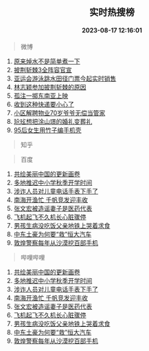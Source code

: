 <div align="center"><h2>实时热搜榜</h2><h4>2023-08-17 12:16:01</h4></div>

> 微博  

1. [原来焯水不是简单煮一下](https://s.weibo.com/weibo?q=%23%E5%8E%9F%E6%9D%A5%E7%84%AF%E6%B0%B4%E4%B8%8D%E6%98%AF%E7%AE%80%E5%8D%95%E7%85%AE%E4%B8%80%E4%B8%8B%23&t=31&band_rank=1&Refer=top)<br />
2. [披荆斩棘3全阵容官宣](https://s.weibo.com/weibo?q=%23%E6%8A%AB%E8%8D%86%E6%96%A9%E6%A3%983%E5%85%A8%E9%98%B5%E5%AE%B9%E5%AE%98%E5%AE%A3%23&t=31&band_rank=2&Refer=top)<br />
3. [亚运会游泳跳水田径门票今起实时销售](https://s.weibo.com/weibo?q=%23%E4%BA%9A%E8%BF%90%E4%BC%9A%E6%B8%B8%E6%B3%B3%E8%B7%B3%E6%B0%B4%E7%94%B0%E5%BE%84%E9%97%A8%E7%A5%A8%E4%BB%8A%E8%B5%B7%E5%AE%9E%E6%97%B6%E9%94%80%E5%94%AE%23&t=31&band_rank=3&Refer=top)<br />
4. [林志颖参加披荆斩棘的原因](https://s.weibo.com/weibo?q=%23%E6%9E%97%E5%BF%97%E9%A2%96%E5%8F%82%E5%8A%A0%E6%8A%AB%E8%8D%86%E6%96%A9%E6%A3%98%E7%9A%84%E5%8E%9F%E5%9B%A0%23&t=31&band_rank=4&Refer=top)<br />
5. [孤注一掷东南亚上映](https://s.weibo.com/weibo?q=%23%E5%AD%A4%E6%B3%A8%E4%B8%80%E6%8E%B7%E4%B8%9C%E5%8D%97%E4%BA%9A%E4%B8%8A%E6%98%A0%23&t=31&band_rank=5&Refer=top)<br />
6. [收到这种快递要小心了](https://s.weibo.com/weibo?q=%E6%94%B6%E5%88%B0%E8%BF%99%E7%A7%8D%E5%BF%AB%E9%80%92%E8%A6%81%E5%B0%8F%E5%BF%83%E4%BA%86&t=31&band_rank=6&Refer=top)<br />
7. [小区解聘物业70岁爷爷无偿当管家](https://s.weibo.com/weibo?q=%23%E5%B0%8F%E5%8C%BA%E8%A7%A3%E8%81%98%E7%89%A9%E4%B8%9A70%E5%B2%81%E7%88%B7%E7%88%B7%E6%97%A0%E5%81%BF%E5%BD%93%E7%AE%A1%E5%AE%B6%23&t=31&band_rank=7&Refer=top)<br />
8. [玱玹想把涂山璟的婚礼变葬礼](https://s.weibo.com/weibo?q=%23%E7%8E%B1%E7%8E%B9%E6%83%B3%E6%8A%8A%E6%B6%82%E5%B1%B1%E7%92%9F%E7%9A%84%E5%A9%9A%E7%A4%BC%E5%8F%98%E8%91%AC%E7%A4%BC%23&t=31&band_rank=8&Refer=top)<br />
9. [95后女生用竹子编手机壳](https://s.weibo.com/weibo?q=%2395%E5%90%8E%E5%A5%B3%E7%94%9F%E7%94%A8%E7%AB%B9%E5%AD%90%E7%BC%96%E6%89%8B%E6%9C%BA%E5%A3%B3%23&t=31&band_rank=9&Refer=top)<br />

> 知乎  


> 百度  

1. [共绘美丽中国的更新画卷](https://www.baidu.com/s?wd=%E5%85%B1%E7%BB%98%E7%BE%8E%E4%B8%BD%E4%B8%AD%E5%9B%BD%E7%9A%84%E6%9B%B4%E6%96%B0%E7%94%BB%E5%8D%B7&sa=fyb_news&rsv_dl=fyb_news)<br />
2. [多地推迟中小学秋季开学时间](https://www.baidu.com/s?wd=%E5%A4%9A%E5%9C%B0%E6%8E%A8%E8%BF%9F%E4%B8%AD%E5%B0%8F%E5%AD%A6%E7%A7%8B%E5%AD%A3%E5%BC%80%E5%AD%A6%E6%97%B6%E9%97%B4&sa=fyb_news&rsv_dl=fyb_news)<br />
3. [涉诈人员对儿童电话手表下手了](https://www.baidu.com/s?wd=%E6%B6%89%E8%AF%88%E4%BA%BA%E5%91%98%E5%AF%B9%E5%84%BF%E7%AB%A5%E7%94%B5%E8%AF%9D%E6%89%8B%E8%A1%A8%E4%B8%8B%E6%89%8B%E4%BA%86&sa=fyb_news&rsv_dl=fyb_news)<br />
4. [南海开渔忙 千帆竞发迎丰收](https://www.baidu.com/s?wd=%E5%8D%97%E6%B5%B7%E5%BC%80%E6%B8%94%E5%BF%99+%E5%8D%83%E5%B8%86%E7%AB%9E%E5%8F%91%E8%BF%8E%E4%B8%B0%E6%94%B6&sa=fyb_news&rsv_dl=fyb_news)<br />
5. [张文宏被造谣妻子是医药代表](https://www.baidu.com/s?wd=%E5%BC%A0%E6%96%87%E5%AE%8F%E8%A2%AB%E9%80%A0%E8%B0%A3%E5%A6%BB%E5%AD%90%E6%98%AF%E5%8C%BB%E8%8D%AF%E4%BB%A3%E8%A1%A8&sa=fyb_news&rsv_dl=fyb_news)<br />
6. [飞机起飞不久机长心脏骤停](https://www.baidu.com/s?wd=%E9%A3%9E%E6%9C%BA%E8%B5%B7%E9%A3%9E%E4%B8%8D%E4%B9%85%E6%9C%BA%E9%95%BF%E5%BF%83%E8%84%8F%E9%AA%A4%E5%81%9C&sa=fyb_news&rsv_dl=fyb_news)<br />
7. [男孩生病没吃饭父亲地铁上哭着求食](https://www.baidu.com/s?wd=%E7%94%B7%E5%AD%A9%E7%94%9F%E7%97%85%E6%B2%A1%E5%90%83%E9%A5%AD%E7%88%B6%E4%BA%B2%E5%9C%B0%E9%93%81%E4%B8%8A%E5%93%AD%E7%9D%80%E6%B1%82%E9%A3%9F&sa=fyb_news&rsv_dl=fyb_news)<br />
8. [中东土豪为何要“救”恒大汽车](https://www.baidu.com/s?wd=%E4%B8%AD%E4%B8%9C%E5%9C%9F%E8%B1%AA%E4%B8%BA%E4%BD%95%E8%A6%81%E2%80%9C%E6%95%91%E2%80%9D%E6%81%92%E5%A4%A7%E6%B1%BD%E8%BD%A6&sa=fyb_news&rsv_dl=fyb_news)<br />
9. [敦煌警察每年从沙漠挖百部手机](https://www.baidu.com/s?wd=%E6%95%A6%E7%85%8C%E8%AD%A6%E5%AF%9F%E6%AF%8F%E5%B9%B4%E4%BB%8E%E6%B2%99%E6%BC%A0%E6%8C%96%E7%99%BE%E9%83%A8%E6%89%8B%E6%9C%BA&sa=fyb_news&rsv_dl=fyb_news)<br />

> 哔哩哔哩  

1. [共绘美丽中国的更新画卷](https://www.baidu.com/s?wd=%E5%85%B1%E7%BB%98%E7%BE%8E%E4%B8%BD%E4%B8%AD%E5%9B%BD%E7%9A%84%E6%9B%B4%E6%96%B0%E7%94%BB%E5%8D%B7&sa=fyb_news&rsv_dl=fyb_news)<br />
2. [多地推迟中小学秋季开学时间](https://www.baidu.com/s?wd=%E5%A4%9A%E5%9C%B0%E6%8E%A8%E8%BF%9F%E4%B8%AD%E5%B0%8F%E5%AD%A6%E7%A7%8B%E5%AD%A3%E5%BC%80%E5%AD%A6%E6%97%B6%E9%97%B4&sa=fyb_news&rsv_dl=fyb_news)<br />
3. [涉诈人员对儿童电话手表下手了](https://www.baidu.com/s?wd=%E6%B6%89%E8%AF%88%E4%BA%BA%E5%91%98%E5%AF%B9%E5%84%BF%E7%AB%A5%E7%94%B5%E8%AF%9D%E6%89%8B%E8%A1%A8%E4%B8%8B%E6%89%8B%E4%BA%86&sa=fyb_news&rsv_dl=fyb_news)<br />
4. [南海开渔忙 千帆竞发迎丰收](https://www.baidu.com/s?wd=%E5%8D%97%E6%B5%B7%E5%BC%80%E6%B8%94%E5%BF%99+%E5%8D%83%E5%B8%86%E7%AB%9E%E5%8F%91%E8%BF%8E%E4%B8%B0%E6%94%B6&sa=fyb_news&rsv_dl=fyb_news)<br />
5. [张文宏被造谣妻子是医药代表](https://www.baidu.com/s?wd=%E5%BC%A0%E6%96%87%E5%AE%8F%E8%A2%AB%E9%80%A0%E8%B0%A3%E5%A6%BB%E5%AD%90%E6%98%AF%E5%8C%BB%E8%8D%AF%E4%BB%A3%E8%A1%A8&sa=fyb_news&rsv_dl=fyb_news)<br />
6. [飞机起飞不久机长心脏骤停](https://www.baidu.com/s?wd=%E9%A3%9E%E6%9C%BA%E8%B5%B7%E9%A3%9E%E4%B8%8D%E4%B9%85%E6%9C%BA%E9%95%BF%E5%BF%83%E8%84%8F%E9%AA%A4%E5%81%9C&sa=fyb_news&rsv_dl=fyb_news)<br />
7. [男孩生病没吃饭父亲地铁上哭着求食](https://www.baidu.com/s?wd=%E7%94%B7%E5%AD%A9%E7%94%9F%E7%97%85%E6%B2%A1%E5%90%83%E9%A5%AD%E7%88%B6%E4%BA%B2%E5%9C%B0%E9%93%81%E4%B8%8A%E5%93%AD%E7%9D%80%E6%B1%82%E9%A3%9F&sa=fyb_news&rsv_dl=fyb_news)<br />
8. [中东土豪为何要“救”恒大汽车](https://www.baidu.com/s?wd=%E4%B8%AD%E4%B8%9C%E5%9C%9F%E8%B1%AA%E4%B8%BA%E4%BD%95%E8%A6%81%E2%80%9C%E6%95%91%E2%80%9D%E6%81%92%E5%A4%A7%E6%B1%BD%E8%BD%A6&sa=fyb_news&rsv_dl=fyb_news)<br />
9. [敦煌警察每年从沙漠挖百部手机](https://www.baidu.com/s?wd=%E6%95%A6%E7%85%8C%E8%AD%A6%E5%AF%9F%E6%AF%8F%E5%B9%B4%E4%BB%8E%E6%B2%99%E6%BC%A0%E6%8C%96%E7%99%BE%E9%83%A8%E6%89%8B%E6%9C%BA&sa=fyb_news&rsv_dl=fyb_news)<br />
